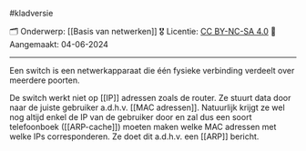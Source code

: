 #kladversie

🗂️ Onderwerp: [[Basis van netwerken]]
🎖️ Licentie: [CC BY-NC-SA 4.0](https://creativecommons.org/licenses/by-nc-sa/4.0/)
📅 Aangemaakt: 04-06-2024

---
Een switch is een netwerkapparaat die één fysieke verbinding verdeelt over meerdere poorten. 

De switch werkt niet op [[IP]] adressen zoals de router. Ze stuurt data door naar de juiste gebruiker a.d.h.v. [[MAC adressen]]. Natuurlijk krijgt ze wel nog altijd enkel de IP van de gebruiker door en zal dus een soort telefoonboek ([[ARP-cache]]) moeten maken welke MAC adressen met welke IPs corresponderen. Ze doet dit a.d.h.v. een [[ARP]] bericht.



